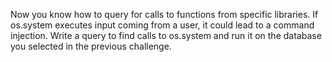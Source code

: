 Now you know how to query for calls to functions from specific libraries. If os.system executes input coming from a user, it could lead to a command injection. Write a query to find calls to os.system and run it on the database you selected in the previous challenge.
